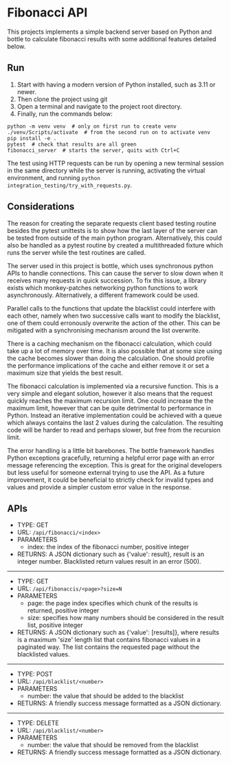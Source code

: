 # Fibonacci API

This projects implements a simple backend server based on Python and bottle
to calculate fibonacci results with some additional features detailed below.

## Run

1. Start with having a modern version of Python installed, such as 3.11 or newer.
1. Then clone the project using git
1. Open a terminal and navigate to the project root directory.
1. Finally, run the commands below:

```
python -m venv venv  # only on first run to create venv
./venv/Scripts/activate  # from the second run on to activate venv
pip install -e .
pytest  # check that results are all green
fibonacci_server  # starts the server, quits with Ctrl+C
```

The test using HTTP requests can be run by opening a new terminal session in the same directory
while the server is running, activating the virtual environment,
and running `python integration_testing/try_with_requests.py`.

## Considerations

The reason for creating the separate requests client based testing routine besides the pytest unittests
is to show how the last layer of the server can be tested from outside of the main python program.
Alternatively, this could also be handled as a pytest routine by created a multithreaded fixture
which runs the server while the test routines are called.

The server used in this project is bottle, which uses synchronous python APIs to handle connections.
This can cause the server to slow down when it receives many requests in quick succession.
To fix this issue, a library exists which monkey-patches networking python functions to work
asynchronously.
Alternatively, a different framework could be used.

Parallel calls to the functions that update the blacklist could interfere with each other, namely
when two successive calls want to modify the blacklist, one of them could erronously overwrite the
action of the other. This can be mitigated with a synchronising mechanism around the list overwrite.

There is a caching mechanism on the fibonacci calculation, which could take up a lot of memory over time.
It is also possible that at some size using the cache becomes slower than doing the calculation.
One should profile the performance implications of the cache and either remove it or set a maximum
size that yields the best result.

The fibonacci calculation is implemented via a recursive function. This is a very simple and elegant
solution, however it also means that the request quickly reaches the maximum recursion limit.
One could increase the the maximum limit, however that can be quite detrimental to performance in Python.
Instead an iterative implementation could be achieved with a queue which always contains the last 2
values during the calculation. The resulting code will be harder to read and perhaps slower, but
free from the recursion limit.

The error handling is a little bit barebones. The bottle framework handles Python exceptions gracefully,
returning a helpful error page with an error message referencing the exception. This is great for
the original developers but less useful for someone external trying to use the API.
As a future improvement, it could be beneficial to strictly check for invalid types and values and
provide a simpler custom error value in the response.

## APIs

- TYPE: GET
- URL: `/api/fibonacci/<index>`
- PARAMETERS
  - index: the index of the fibonacci number, positive integer
- RETURNS: A JSON dictionary such as {'value': result}, result is an integer number. Blacklisted return values result in an error (500).

---

- TYPE: GET
- URL: `/api/fibonaccis/<page>?size=N`
- PARAMETERS
  - page: the page index specifies which chunk of the results is returned, positive integer
  - size: specifies how many numbers should be considered in the result list, positive integer
- RETURNS: A JSON dictionary such as {'value': [results]}, where results is a maximum 'size' length list that contains fibonacci values in a paginated way. The list contains the requested page without the blacklisted values.

---

- TYPE: POST
- URL: `/api/blacklist/<number>`
- PARAMETERS
  - number: the value that should be added to the blacklist
- RETURNS: A friendly success message formatted as a JSON dictionary.

---

- TYPE: DELETE
- URL: `/api/blacklist/<number>`
- PARAMETERS
  - number: the value that should be removed from the blacklist
- RETURNS: A friendly success message formatted as a JSON dictionary.

